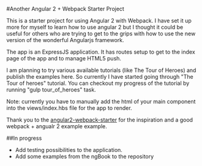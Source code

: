 #Another Angular 2 + Webpack Starter Project

This is a starter project for using Angular 2 with Webpack. I have set it up more for myself to learn how to use angular 2 but I thought it could be useful for others who are trying to get to the grips with how to use the new version of the wonderful Angularjs framework.

The app is an ExpressJS application. It has routes setup to get to the index page of the app and to manage HTML5 push.

I am planning to try various available tutorials (like The Tour of Heroes) and publish the examples here. So currently I have started going through "The Tour of heroes" tutorial. You can checkout my progress of the tutorial by running "gulp tour_of_heroes" task.

Note: currently you have to manually add the html of your main component into the views/index.hbs file for the app to render.

Thank you to the [angular2-webpack-starter](https://github.com/AngularClass/angular2-webpack-starter) for the inspiration and a good webpack + angualr 2 example example.

##In progress

- Add testing possibilities to the application.
- Add some examples from the ngBook to the repository